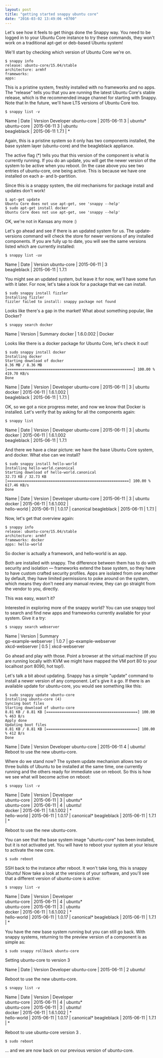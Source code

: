 ```yaml
---
layout: post
title: "getting started snappy ubuntu core"
date: "2016-03-02 13:49:06 +0700"
---
```

Let's see how it feels to get things done the Snappy way. You need to be logged in to your Ubuntu Core instance to try these commands, they won't work on a traditional apt-get or deb-based Ubuntu system!

We'll start by checking which version of Ubuntu Core we're on.

    $ snappy info
    release: ubuntu-core/15.04/stable
    architecture: armhf
    frameworks:
    apps:

This is a pristine system, freshly installed with no frameworks and no apps. The "release" tells you that you are running the latest Ubuntu Core's stable release, which is the recommended image channel for starting with Snappy. Note that In the future, we'll have LTS versions of Ubuntu Core too.

    $ snappy list -v

Name | Date | Version Developer
ubuntu-core | 2015-06-11 3 | ubuntu*   
ubuntu-core | 2015-06-11 3 | ubuntu    
beagleblack | 2015-06-11 1.7.1 | *         

Again, this is a pristine system so it only has two components installed, the base system layer (ubuntu-core) and the beagleblack appliance.

The active flag (\*) tells you that this version of the component is what is currently running. If you do an update, you will get the newer version of the system to be active when you reboot. (In the case above you see two entries of ubuntu-core, one being active. This is because we have one installed on each a- and b-partition.

Since this is a snappy system, the old mechanisms for package install and updates don't work!

    $ apt-get update
    Ubuntu Core does not use apt-get, see 'snappy --help'
    $ sudo apt-get install docker
    Ubuntu Core does not use apt-get, see 'snappy --help'

OK, we're not in Kansas any more :)

Let's go ahead and see if there is an updated system for us. The update‐versions command will check the store for newer versions of any installed components. If you are fully up to date, you will see the same versions listed which are currently installed:

    $ snappy list -uv

Name   |     Date   |    Version
ubuntu-core | 2015-06-11 | 3       
beagleblack | 2015-06-11 | 1.7.1

You might see an updated system, but leave it for now, we'll have some fun with it later. For now, let's take a look for a package that we can install.

    $ sudo snappy install fizzler
    Installing fizzler
    fizzler failed to install: snappy package not found

Looks like there's a gap in the market! What about something popular, like Docker?

    $ snappy search docker

Name  | Version |  Summary
docker | 1.6.0.002 | Docker  

Looks like there is a docker package for Ubuntu Core, let's check it out!

    $ sudo snappy install docker
    Installing docker
    Starting download of docker
    8.36 MB / 8.36 MB [==========================================================] 100.00 % 419.70 KB/s
    Done

Name        | Date     |  Version |  Developer
ubuntu-core | 2015-06-11 | 3     |    ubuntu    
docker      | 2015-06-11 | 1.6.1.002 |           
beagleblack | 2015-06-11 | 1.7.1 |           

OK, so we got a nice progress meter, and now we know that Docker is installed. Let's verify that by asking for all the components again:

    $ snappy list

Name    |    Date    |   Version  | Developer
ubuntu-core | 2015-06-11 | 3     |    ubuntu    
docker      | 2015-06-11 | 1.6.1.002           
beagleblack | 2015-06-11 | 1.7.1               

And there we have a clear picture: we have the base Ubuntu Core system, and docker. What else can we install?

    $ sudo snappy install hello-world
    Installing hello-world.canonical
    Starting download of hello-world.canonical
    32.73 KB / 32.73 KB [========================================================] 100.00 % 617.46 KB/s
    Done

Name     |   Date    |   Version |  Developer
ubuntu-core | 2015-06-11 | 3     |    ubuntu    
docker      | 2015-06-11 | 1.6.1.002 |           
hello-world | 2015-06-11 | 1.0.17  |  canonical
beagleblack | 2015-06-11 | 1.7.1    |             

Now, let's get that overview again:

    $ snappy info
    release: ubuntu-core/15.04/stable
    architecture: armhf
    frameworks: docker
    apps: hello-world

So docker is actually a framework, and hello‐world is an app.

Both are installed with snappy. The difference between them has to do with security and isolation — frameworks extend the base system, so they have to have custom crafted security profiles. Apps are isolated from one another by default, they have limited permissions to poke around on the system, which means they don't need any manual review, they can go straight from the vendor to you, directly.

This was easy, wasn't it?

Interested in exploring more of the snappy world? You can use snappy tool to search and find new apps and frameworks currently available for your system. Give it a try:

    $ snappy search webserver

Name          |       Version | Summary              
go-example-webserver | 1.0.7 |  go-example-webserver     
xkcd-webserver   |    0.5   |  xkcd-webserver       

Go ahead and play with those. Point a browser at the virtual machine (if you are running locally with KVM we might have mapped the VM port 80 to your localhost port 8090, hot top!).

Let's talk a bit about updating. Snappy has a simple "update" command to install a newer version of any component. Let's give it a go. If there is an available update for ubuntu-core, you would see something like this:

    $ sudo snappy update ubuntu-core
    Installing ubuntu-core (4)
    Syncing boot files
    Starting download of ubuntu-core
    8.81 KB / 8.81 KB [==========================================] 100.00 % 463 B/s
    Apply done
    Updating boot files
    8.81 KB / 8.81 KB [==========================================] 100.00 % 412 B/s
    Done

Name     |   Date   |    Version Developer
ubuntu-core | 2015-06-11 4   |    ubuntu!   
Reboot to use the new ubuntu-core.

Where do we stand now? The system update mechanism allows two or three builds of Ubuntu to be installed at the same time, one currently running and the others ready for immediate use on reboot. So this is how we see what will become active on reboot:

    $ snappy list -v

Name      |  Date    |   Version |  Developer  
ubuntu-core | 2015-06-11 | 3 |        ubuntu*    
ubuntu-core | 2015-06-11 | 4    |     ubuntu!    
docker      | 2015-06-11 | 1.6.1.002  | *          
hello-world | 2015-06-11 | 1.0.17  |  canonical*
beagleblack | 2015-06-11 | 1.7.1 |    *       
   
Reboot to use the new ubuntu-core.

You can see that the base system image "ubuntu-core" has been installed, but it is not activated yet. You will have to reboot your system at your leisure to activate the new core.

    $ sudo reboot

SSH back to the instance after reboot. It won't take long, this is snappy Ubuntu! Now take a look at the versions of your software, and you'll see that a different version of ubuntu-core is active:

    $ snappy list -v

Name     |   Date   |    Version |  Developer  
ubuntu-core | 2015-06-11 | 4  |       ubuntu*    
ubuntu-core | 2015-06-11 | 3   |      ubuntu     
docker      | 2015-06-11 | 1.6.1.002 | *          
hello-world | 2015-06-11 | 1.0.17  |  canonical*
beagleblack | 2015-06-11 | 1.7.1   |  *          

You have the new base system running but you can still go back. With snappy systems, returning to the preview version of a component is as simple as:

    $ sudo snappy rollback ubuntu-core

Setting ubuntu-core to version 3

Name       |     Date  |     Version Developer
ubuntu-core | 2015-06-11 | 2       ubuntu!   

Reboot to use the new ubuntu-core.

    $ snappy list -v

Name        | Date   |    Version |  Developer  
ubuntu-core | 2015-06-11 | 4 |        ubuntu*    
ubuntu-core | 2015-06-11 | 3  |       ubuntu!    
docker      | 2015-06-11 | 1.6.1.002 | *          
hello-world | 2015-06-11 | 1.0.17  |  canonical*
beagleblack | 2015-06-11 | 1.7.1   |  *    

Reboot to use ubuntu-core version 3 .

    $ sudo reboot

... and we are now back on our previous version of ubuntu-core.
